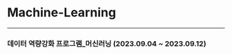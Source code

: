 # Machine-Learning
---------------------------------------
### 데이터 역량강화 프로그램_머신러닝 (2023.09.04 ~ 2023.09.12)
